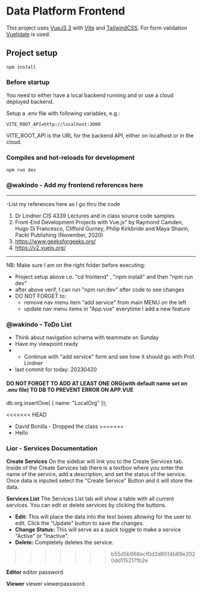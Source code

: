 # Data Platform Frontend

This project uses [VueJS 3](https://vuejs.org/) with [Vite](https://vitejs.dev/) and [TailwindCSS](https://tailwindcss.com/).
For form validation [Vuelidate](https://vuelidate-next.netlify.app/) is used.

## Project setup

    npm install

### Before startup
You need to either have a local backend running and or use a cloud deployed backend.

Setup a .env file with following variables, e.g.:

    VITE_ROOT_API=http://localhost:3000

VITE_ROOT_API is the URL for the backend API, either on localhost or in the cloud.
### Compiles and hot-reloads for development

    npm run dev


### @wakindo - Add my frontend references here
**********************************************************************************
-List my references here as I go thru the code
1) Dr Lindner CIS 4339 Lectures and in class source code samples
2) Front-End Development Projects with Vue.js" by Raymond Camden,
Hugo Di Francesco, Clifford Gurney, Philip Kirkbride and Maya
Shavin, Packt Publishing (November, 2020)
3) https://www.geeksforgeeks.org/
4) https://v2.vuejs.org/




*********************************************************************************
NB: Make sure I am on the right folder before executing:
- Project setup above i.e. "cd frontend" ,  "npm install" and then "npm run dev"
- after above verif, I can run "npm run dev" after code to see changes
- DO NOT FORGET to:
    * remove nav menu item "add service" from main MENU on the left
    * update nav menu items in "App.vue" everytime I add a new feature
### @wakindo - ToDo List
- Think about navigation schema with teammate on Sunday
- Have my viewpoint ready
- * Continue with "add service" form and see how it should go with Prof. Lindner
- last commit for today: 20230420


#### DO NOT FORGET TO ADD AT LEAST ONE ORG(with default name set on .env file) TO DB TO PREVENT ERROR ON APP.VUE
db.org.insertOne(
{
    name: "LocalOrg"
});

<<<<<<< HEAD
- David Bonilla - Dropped the class
=======
- Hello

### Lior - Services Documentation 
**Create Services** 
On the sidebar will link you to the Create Services tab. Inside of the Create Services tab there is a textbox where you enter the name of the service, add a description, and set the status of the service.
Once data is inputed select the "Create Service" Button and it will store the data.

**Services List** 
The Services List tab will show a table with all current services. You can edit or delete services by clicking the buttons.
- **Edit:** This will place the data into the text boxes allowing for the user to edit. Click the "Update" button to save the changes.
- **Change Status:** This will serve as a quick toggle to make a service "Active" or "Inactive".
- **Delete:** Completely deletes the service.


>>>>>>> b55d5b968ecf0d2d8514b69e2020dd115217fb2e


**Editor**
editor
password

**Viewer**
viewer
viewerpassword